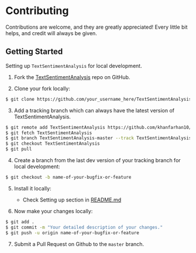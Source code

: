 # Contributing
Contributions are welcome, and they are greatly appreciated! Every little bit helps, and credit will always be given.

## Getting Started

Setting up `TextSentimentAnalysis` for local development.

1. Fork the [TextSentimentAnalysis](https://github.com/khanfarhan10/TextSentimentAnalysis) repo on GitHub.

2. Clone your fork locally:

```bash
$ git clone https://github.com/your_username_here/TextSentimentAnalysis
```

3. Add a tracking branch which can always have the latest version of TextSentimentAnalysis.

```bash
$ git remote add TextSentimentAnalysis https://github.com/khanfarhan10/TextSentimentAnalysis
$ git fetch TextSentimentAnalysis
$ git branch TextSentimentAnalysis-master --track TextSentimentAnalysis/master
$ git checkout TextSentimentAnalysis
$ git pull
```

4. Create a branch from the last dev version of your tracking branch for local development:

```bash
$ git checkout -b name-of-your-bugfix-or-feature
```

5. Install it locally:
   * Check Setting up section in [README.md](README.md)

6. Now make your changes locally:

```bash
$ git add .
$ git commit -m "Your detailed description of your changes."
$ git push -u origin name-of-your-bugfix-or-feature
```

7. Submit a Pull Request on Github to the `master` branch.
